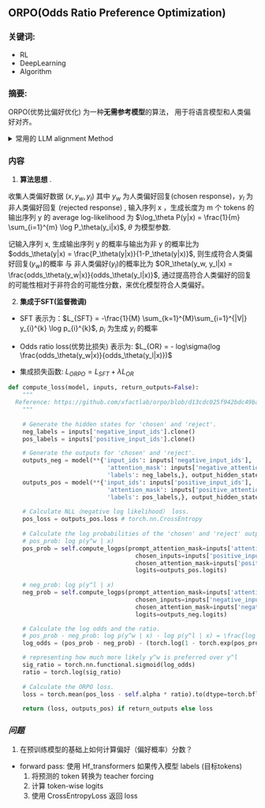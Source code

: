 ##  ORPO(Odds Ratio Preference Optimization)

### **关键词:** 
- RL
- DeepLearning
- Algorithm


### **摘要:** 
ORPO(优势比偏好优化) 为一种**无需参考模型**的算法， 用于将语言模型和人类偏好对齐。

<details>
    <summary>常用的 LLM alignment Method</summary>
        <ul>
	      <li><strong>PPO（近端策略优化）</strong>： 作为典型的LLM alignment Algorithm, 需要根据人类偏好数据训练一个 RM (奖励模型), 然后再通过 RM 对决策模型 Action 进行评分优化策略</li>
        </ul>
</details>

### **内容**

1.  **算法思想** .

收集人类偏好数据 $(x, y_w, y_l)$ 其中 $y_w$ 为人类偏好回复(chosen response)，$y_l$ 为非人类偏好回复 (rejected response) , 输入序列 x ，生成长度为 m 个 tokens 的 输出序列 y 的 average log-likelihood 为 $\log_\theta P(y|x) = \frac{1}{m} \sum_{i=1}^{m} \log P_\theta(y_i|x)$, $\theta$ 为模型参数.

记输入序列 x, 生成输出序列 y 的概率与输出为非 y 的概率比为 $odds_\theta(y|x) = \frac{P_\theta(y|x)}{1-P_\theta(y|x)}$, 则生成符合人类偏好回复($y_w$)的概率 与 非人类偏好($y_l$)的概率比为 $OR_\theta(y_w, y_l|x) = \frac{odds_\theta(y_w|x)}{odds_\theta(y_l|x)}$, 通过提高符合人类偏好的回复的可能性相对于非符合的可能性分数，来优化模型符合人类偏好。

2. **集成于SFT(监督微调)**

- SFT 表示为：$L_{SFT} = -\frac{1}{M} \sum_{k=1}^{M}\sum_{i=1}^{|V|} y_{i}^{k} \log p_{i}^{k}$, $p_i$ 为生成 $y_i$ 的概率

- Odds ratio loss(优势比损失) 表示为: $L_{OR} = - log\sigma(log \frac{odds_\theta(y_w|x)}{odds_\theta(y_l|x)})$

- 集成损失函数: $L_{ORPO} = L_{SFT} + \lambda L_{OR}$

```Python
def compute_loss(model, inputs, return_outputs=False):
    """
  Reference: https://github.com/xfactlab/orpo/blob/d13cdc025f942bdc49ba9c793350a3b1f2df25a0/src/orpo_trainer.py#L38
    """
    
    # Generate the hidden states for 'chosen' and 'reject'.
    neg_labels = inputs['negative_input_ids'].clone()
    pos_labels = inputs['positive_input_ids'].clone()

    # Generate the outputs for 'chosen' and 'reject'.
    outputs_neg = model(**{'input_ids': inputs['negative_input_ids'],
                            'attention_mask': inputs['negative_attention_mask'],
                            'labels': neg_labels,}, output_hidden_states=True)      
    outputs_pos = model(**{'input_ids': inputs['positive_input_ids'],
                            'attention_mask': inputs['positive_attention_mask'],
                            'labels': pos_labels,}, output_hidden_states=True)
        
    # Calculate NLL（negative log likelihood） loss.
    pos_loss = outputs_pos.loss # torch.nn.CrossEntropy
    
    # Calculate the log probabilities of the 'chosen' and 'reject' outputs.
    # pos_prob: log p(y^w | x)
    pos_prob = self.compute_logps(prompt_attention_mask=inputs['attention_mask'],
                                    chosen_inputs=inputs['positive_input_ids'], 
                                    chosen_attention_mask=inputs['positive_attention_mask'], 
                                    logits=outputs_pos.logits)
    
    # neg_prob: log p(y^l | x)
    neg_prob = self.compute_logps(prompt_attention_mask=inputs['attention_mask'], 
                                    chosen_inputs=inputs['negative_input_ids'], 
                                    chosen_attention_mask=inputs['negative_attention_mask'], 
                                    logits=outputs_neg.logits)

    # Calculate the log odds and the ratio.
    # pos_prob - neg_prob: log p(y^w | x) - log p(y^l | x) = \frac{log p(y_w | x)}{log p(y_l | x)}
    log_odds = (pos_prob - neg_prob) - (torch.log(1 - torch.exp(pos_prob)) - torch.log(1 - torch.exp(neg_prob)))

    # representing how much more likely y^w is preferred over y^l
    sig_ratio = torch.nn.functional.sigmoid(log_odds)
    ratio = torch.log(sig_ratio)
    
    # Calculate the ORPO loss.
    loss = torch.mean(pos_loss - self.alpha * ratio).to(dtype=torch.bfloat16)
    
    return (loss, outputs_pos) if return_outputs else loss
```


### *问题*

1. 在预训练模型的基础上如何计算偏好（偏好概率）分数？
  - forward pass: 使用 Hf_transformers 如果传入模型 labels (目标tokens)
    1. 将预测的 token 转换为 teacher forcing
    2. 计算 token-wise logits
    3. 使用 CrossEntropyLoss 返回 loss